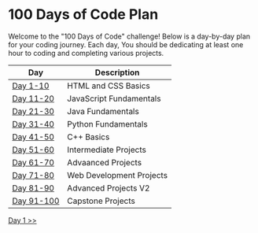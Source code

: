 # 100 Days of Code Plan

Welcome to the "100 Days of Code" challenge! Below is a day-by-day plan for your coding journey. Each day, You should be dedicating at least one hour to coding and completing various projects.

| Day | Description |
| --- | ----------- |
| [Day 1-10](day_1-10/day_1-10.md) | HTML and CSS Basics |
| [Day 11-20](day_11-20/day_11-20.md) | JavaScript Fundamentals |
| [Day 21-30](day_21-30/day_21-30.md) | Java Fundamentals |
| [Day 31-40](day_31-40/day_31-40.md) | Python Fundamentals |
| [Day 41-50](day_41-50/day-41-50.md) | C++ Basics |
| [Day 51-60](day_51-60/day_51-60.md) | Intermediate Projects |
| [Day 61-70](day_61-70/day_61-70.md) | Advaanced Projects |
| [Day 71-80](day_71-80/day_71-80.md) | Web Development Projects|
| [Day 81-90](day_81-90/day_81-90.md) | Advanced Projects V2 |
| [Day 91-100](day_91-100/day_91-100.md) | Capstone Projects |

[Day 1 >>](./Day_1-10/Day_1-10.md)
